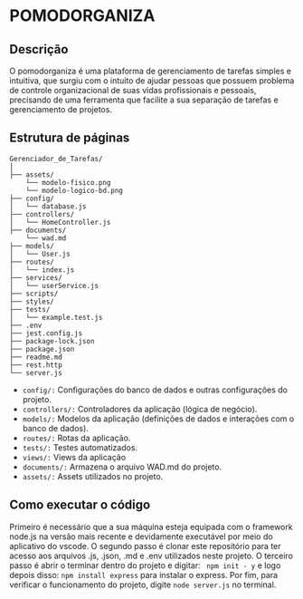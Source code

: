 # POMODORGANIZA


## Descrição

O pomodorganiza é uma plataforma de gerenciamento de tarefas simples e intuitiva, que surgiu com o intuito de ajudar pessoas que possuem problema de controle organizacional de suas vidas profissionais e pessoais, precisando de uma ferramenta que facilite a sua separação de tarefas e gerenciamento de projetos. 

## Estrutura de páginas

```
Gerenciador_de_Tarefas/
│
├── assets/ 
    └── modelo-fisico.png
    └── modelo-logico-bd.png  
├── config/                
│   └── database.js
├── controllers/           
│   └── HomeController.js
├── documents/
    └── wad.md
├── models/                
│   └── User.js
├── routes/                
│   └── index.js
├── services/              
│   └── userService.js            
├── scripts/               
├── styles/                
├── tests/                 
│   └── example.test.js             
├── .env           
├── jest.config.js         
├── package-lock.json      
├── package.json           
├── readme.md              
├── rest.http             
└── server.js              

```

- ```config/:``` Configurações do banco de dados e outras configurações do projeto.
- ```controllers/:``` Controladores da aplicação (lógica de negócio).
- ```models/:``` Modelos da aplicação (definições de dados e interações com o banco de dados).
- ```routes/:``` Rotas da aplicação.
- ```tests/:``` Testes automatizados.
- ```views/:``` Views da aplicação
- ```documents/:``` Armazena o arquivo WAD.md do projeto.
- ```assets/:``` Assets utilizados no projeto.

## Como executar o código

Primeiro é necessário que a sua máquina esteja equipada com o framework node.js na versão mais recente e devidamente executável por meio do aplicativo do vscode. O segundo passo é clonar este repositório para ter acesso aos arquivos .js, .json, .md e .env utilizados neste projeto. O terceiro passo é abrir o terminar dentro do projeto e digitar:  ``` npm init - y``` e logo depois disso: ```npm install express``` para instalar o express. Por fim, para verificar o funcionamento do projeto, digite ```node server.js``` no terminal. 